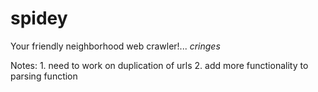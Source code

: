 # spidey
Your friendly neighborhood web crawler!... *cringes*

Notes:
    1. need to work on duplication of urls
    2. add more functionality to parsing function
